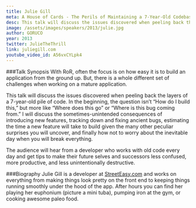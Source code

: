 ```yaml
---
title: Julie Gill
meta: A House of Cards - The Perils of Maintaining a 7-Year-Old Codebase
desc: This talk will discuss the issues discovered when peeling back the layers of a 7-year-old pile of code.
image: /assets/images/speakers/2013/julie.jpg
author: GORUCO
year: 2013
twitter: JulieTheThrill
link: juliegill.com
youtube_video_id: A56vxCYLpk4
---
```


###Talk Synopsis
With RoR, often the focus is on how easy it is to build an application from the ground up.  But, there is a whole different set of challenges when working on a mature application.

This talk will discuss the issues discovered when peeling back the layers of a 7-year-old pile of code. In the beginning, the question isn’t “How do I build this,” but more like “Where does this go” or “Where is this bug coming from.”  I will discuss the sometimes-unintended consequences of introducing new features, tracking down and fixing ancient bugs, estimating the time a new feature will take to build given the many other peculiar surprises you will uncover, and finally how not to worry about the inevitable day when you will break everything.

The audience will hear from a developer who works with old code every day and get tips to make their future selves and successors less confused, more productive, and less unintentionally destructive.

###Biography
Julie Gill is a developer at [StreetEasy.com](http://StreetEasy.com) and works on everything from making things look pretty on the front end to keeping things running smoothly under the hood of the app.  After hours you can find her playing her euphonium (picture a mini tuba), pumping iron at the gym, or cooking awesome paleo food.
